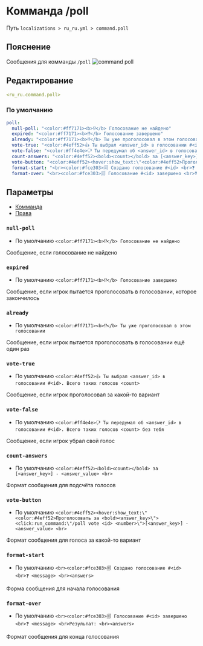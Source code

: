 # Комманда /poll
Путь `localizations > ru_ru.yml > command.poll`

## Пояснение
Сообщения для комманды `/poll`
![command poll](/commandpoll.png)

## Редактирование
```yaml
<ru_ru.command.poll>
```

### По умолчанию
```yaml
poll:
  null-poll: "<color:#ff7171><b>⁉</b> Голосование не найдено"
  expired: "<color:#ff7171><b>⁉</b> Голосование завершено"
  already: "<color:#ff7171><b>⁉</b> Ты уже проголосовал в этом голосовании"
  vote-true: "<color:#4eff52>👍 Ты выбрал <answer_id> в голосовании #<id>. Всего таких голосов <count>"
  vote-false: "<color:#ff4e4e>🖓 Ты передумал об <answer_id> в голосовании #<id>. Всего таких голосов <count> без тебя"
  count-answers: "<color:#4eff52><bold><count></bold> за [<answer_key>] - <answer_value> <br>"
  vote-button: "<color:#4eff52><hover:show_text:\"<color:#4eff52>Проголосовать за <bold><answer_key>\"><click:run_command:\"/poll vote <id> <number>\">[<answer_key>] - <answer_value> <br>"
  format-start: "<br><color:#fce303>🗐 Создано голосование #<id> <br>❓ <message> <br><answers>"
  format-over: "<br><color:#fce303>🗐 Голосование #<id> завершено <br>❓ <message> <br>Результат: <br><answers>"
```

## Параметры

- [Комманда](/ru/command/poll/)
- [Права](/ru/permission/command/poll/)

### `null-poll`
- По умолчанию `<color:#ff7171><b>⁉</b> Голосование не найдено`

Сообщение, если голосование не найдено

### `expired`
- По умолчанию `<color:#ff7171><b>⁉</b> Голосование завершено`

Сообщение, если игрок пытается проголосовать в голосовании, которое закончилось

### `already`
- По умолчанию `<color:#ff7171><b>⁉</b> Ты уже проголосовал в этом голосовании`

Сообщение, если игрок пытается проголосовать в голосовании ещё один раз

### `vote-true`
- По умолчанию `<color:#4eff52>👍 Ты выбрал <answer_id> в голосовании #<id>. Всего таких голосов <count>`

Сообщение, если игрок проголосовал за какой-то вариант

### `vote-false`
- По умолчанию `<color:#ff4e4e>🖓 Ты передумал об <answer_id> в голосовании #<id>. Всего таких голосов <count> без тебя`

Сообщение, если игрок убрал свой голос

### `count-answers`
- По умолчанию `<color:#4eff52><bold><count></bold> за [<answer_key>] - <answer_value> <br>`

Формат сообщения для подсчёта голосов

### `vote-button`
- По умолчанию `<color:#4eff52><hover:show_text:\"<color:#4eff52>Проголосовать за <bold><answer_key>\"><click:run_command:\"/poll vote <id> <number>\">[<answer_key>] - <answer_value> <br>`

Формат сообщения для голоса за какой-то вариант

### `format-start`
- По умолчанию `<br><color:#fce303>🗐 Создано голосование #<id> <br>❓ <message> <br><answers>`

Форма сообщения для начала голосования

### `format-over`
- По умолчанию `<br><color:#fce303>🗐 Голосование #<id> завершено <br>❓ <message> <br>Результат: <br><answers>`

Формат сообщения для конца голосования


